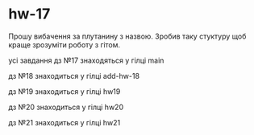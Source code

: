 # hw-17
Прошу вибачення за плутанину з назвою.
Зробив таку стуктуру щоб краще зрозуміти роботу з гітом.

усі завдання дз №17  знаходяться у гілці main

дз №18 знаходиться у гілці add-hw-18

дз №19 знаходиться у гілці hw19

дз №20 знаходиться у гілці hw20

 дз №21 знаходиться у гілці hw21
